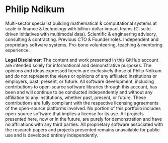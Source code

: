 # Philip Ndikum

Multi-sector specialist building mathematical & computational systems at scale in finance & technology with billion-dollar impact teams (C-suite driven initiatives with multimodal data). Scientific & engineering advisory, consulting & contracting. Previous CTO & Founder roles. Independent and proprietary software systems. Pro-bono volunteering, teaching & mentoring experience.

**Legal Disclaimer**: The content and work presented in this GitHub account are intended solely for informational and demonstrative purposes. The opinions and ideas expressed herein are exclusively those of Philip Ndikum and do not represent the views or opinions of any affiliated institutions or employers, past, present, or future. All software development, including contributions to open-source software libraries through this account, has been and will continue to be conducted independently and without any affiliation to any institutions, whether past, present, or future. These contributions are fully compliant with the respective licensing agreements of the open-source platforms involved. No portion of this portfolio includes open-source software that implies a license for its use. All projects presented here, now or in the future, are purely for demonstration and have no affiliations with any third parties. All proprietary software associated with the research papers and projects presented remains unavailable for public use and is developed entirely independently.
